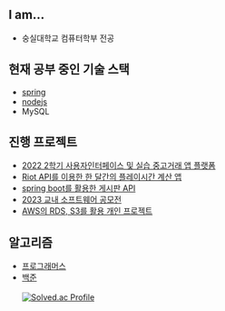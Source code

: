 ## I am...
- 숭실대학교 컴퓨터학부 전공

## 현재 공부 중인 기술 스택
- [spring](https://github.com/heeeeeseok/study/tree/main/backend/spring%20boot)
- [nodejs](https://github.com/heeeeeseok/study/tree/main/backend/nodejs)
- MySQL

## 진행 프로젝트
- [2022 2학기 사용자인터페이스 및 실습 중고거래 앱 플랫폼](https://github.com/heeeeeseok/UserInterfaceAPP)
- [Riot API를 이용한 한 달간의 플레이시간 계산 앱](https://github.com/heeeeeseok/playTimeRank)
- [spring boot를 활용한 게시판 API](https://github.com/heeeeeseok/myboard)
- [2023 교내 소프트웨어 공모전](https://github.com/AlwaysCare)
- [AWS의 RDS, S3를 활용 개인 프로젝트](https://github.com/heeeeeseok/term_project_spring_server)

## 알고리즘
- [프로그래머스](https://github.com/heeeeeseok/study/tree/main/Algorithm/Programmers)
- [백준](https://github.com/heeeeeseok/study/tree/main/Algorithm/baekjoon)
  <br/><br/>
[![Solved.ac Profile](http://mazassumnida.wtf/api/v2/generate_badge?boj=hsh5541)](https://solved.ac/hsh5541/)
